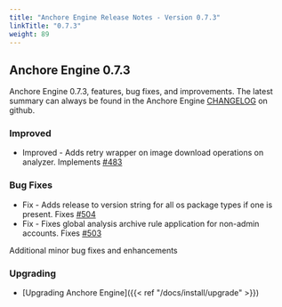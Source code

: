 ```yaml
---
title: "Anchore Engine Release Notes - Version 0.7.3"
linkTitle: "0.7.3"
weight: 89
---
```


## Anchore Engine 0.7.3

Anchore Engine 0.7.3, features, bug fixes, and improvements.  The latest summary can always be found in the Anchore Engine [CHANGELOG](https://github.com/anchore/anchore-engine/blob/master/CHANGELOG.md) on github.

### Improved

+ Improved - Adds retry wrapper on image download operations on analyzer. Implements [#483](https://github.com/anchore/anchore-engine/issues/483)

### Bug Fixes

+ Fix - Adds release to version string for all os package types if one is present. Fixes [#504](https://github.com/anchore/anchore-engine/issues/504)
+ Fix - Fixes global analysis archive rule application for non-admin accounts. Fixes [#503](https://github.com/anchore/anchore-engine/issues/503)


Additional minor bug fixes and enhancements

### Upgrading

* [Upgrading Anchore Engine]({{< ref "/docs/install/upgrade" >}})
